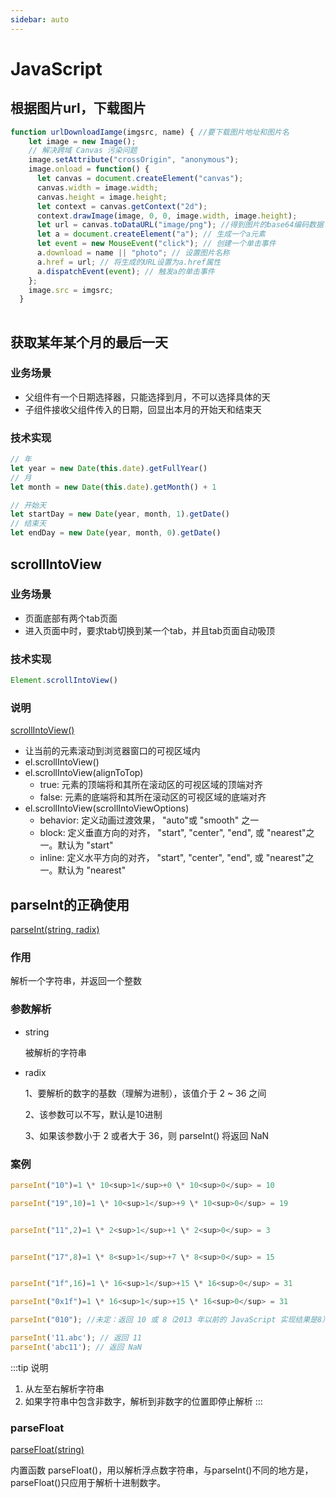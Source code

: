 ```yaml
---
sidebar: auto
---
```


# JavaScript

## 根据图片url，下载图片

```js
function urlDownloadIamge(imgsrc, name) { //要下载图片地址和图片名
    let image = new Image();
    // 解决跨域 Canvas 污染问题
    image.setAttribute("crossOrigin", "anonymous");
    image.onload = function() {
      let canvas = document.createElement("canvas");
      canvas.width = image.width;
      canvas.height = image.height;
      let context = canvas.getContext("2d");
      context.drawImage(image, 0, 0, image.width, image.height);
      let url = canvas.toDataURL("image/png"); //得到图片的base64编码数据
      let a = document.createElement("a"); // 生成一个a元素
      let event = new MouseEvent("click"); // 创建一个单击事件
      a.download = name || "photo"; // 设置图片名称
      a.href = url; // 将生成的URL设置为a.href属性
      a.dispatchEvent(event); // 触发a的单击事件
    };
    image.src = imgsrc;
  }
  
```

## 获取某年某个月的最后一天

### 业务场景

- 父组件有一个日期选择器，只能选择到月，不可以选择具体的天
- 子组件接收父组件传入的日期，回显出本月的开始天和结束天

### 技术实现

```js
// 年
let year = new Date(this.date).getFullYear()
// 月
let month = new Date(this.date).getMonth() + 1

// 开始天
let startDay = new Date(year, month, 1).getDate()
// 结束天
let endDay = new Date(year, month, 0).getDate()
```

## scrollIntoView

### 业务场景

- 页面底部有两个tab页面
- 进入页面中时，要求tab切换到某一个tab，并且tab页面自动吸顶

### 技术实现

```js
Element.scrollIntoView()
```

### 说明
[scrollIntoView()](https://developer.mozilla.org/zh-CN/docs/Web/API/Element/scrollIntoView)

- 让当前的元素滚动到浏览器窗口的可视区域内
- el.scrollIntoView()
- el.scrollIntoView(alignToTop)
    - true: 元素的顶端将和其所在滚动区的可视区域的顶端对齐
    - false: 元素的底端将和其所在滚动区的可视区域的底端对齐
- el.scrollIntoView(scrollIntoViewOptions)
    - behavior: 定义动画过渡效果， "auto"或 "smooth" 之一
    - block: 定义垂直方向的对齐， "start", "center", "end", 或 "nearest"之一。默认为 "start"
    - inline: 定义水平方向的对齐， "start", "center", "end", 或 "nearest"之一。默认为 "nearest"

## parseInt的正确使用

[parseInt(string, radix)](http://www.w3school.com.cn/jsref/jsref_parseInt.asp)

### 作用

解析一个字符串，并返回一个整数

### 参数解析

* string

    被解析的字符串
    
* radix

    1、要解析的数字的基数（理解为进制），该值介于 2 ~ 36 之间
    
    2、该参数可以不写，默认是10进制
    
    3、如果该参数小于 2 或者大于 36，则 parseInt() 将返回 NaN
    
### 案例

```js
parseInt("10")=1 \* 10<sup>1</sup>+0 \* 10<sup>0</sup> = 10

parseInt("19",10)=1 \* 10<sup>1</sup>+9 \* 10<sup>0</sup> = 19


parseInt("11",2)=1 \* 2<sup>1</sup>+1 \* 2<sup>0</sup> = 3


parseInt("17",8)=1 \* 8<sup>1</sup>+7 \* 8<sup>0</sup> = 15


parseInt("1f",16)=1 \* 16<sup>1</sup>+15 \* 16<sup>0</sup> = 31

parseInt("0x1f")=1 \* 16<sup>1</sup>+15 \* 16<sup>0</sup> = 31

parseInt("010"); //未定：返回 10 或 8（2013 年以前的 JavaScript 实现结果是8）

parseInt('11.abc'); // 返回 11
parseInt('abc11'); // 返回 NaN
```
:::tip 说明
1. 从左至右解析字符串
2. 如果字符串中包含非数字，解析到非数字的位置即停止解析
:::

### parseFloat

[parseFloat(string)](http://www.w3school.com.cn/jsref/jsref_parseFloat.asp)

内置函数 parseFloat()，用以解析浮点数字符串，与parseInt()不同的地方是，parseFloat()只应用于解析十进制数字。
